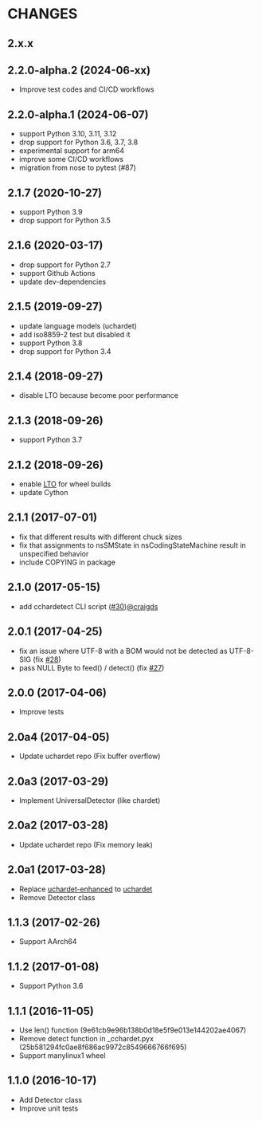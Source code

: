 # CHANGES

## 2.x.x

## 2.2.0-alpha.2 (2024-06-xx)

- Improve test codes and CI/CD workflows

## 2.2.0-alpha.1 (2024-06-07)

- support Python 3.10, 3.11, 3.12
- drop support for Python 3.6, 3.7, 3.8
- experimental support for arm64
- improve some CI/CD workflows
- migration from nose to pytest (#87)

## 2.1.7 (2020-10-27)

- support Python 3.9
- drop support for Python 3.5

## 2.1.6 (2020-03-17)

- drop support for Python 2.7
- support Github Actions
- update dev-dependencies

## 2.1.5 (2019-09-27)

- update language models (uchardet)
- add iso8859-2 test but disabled it
- support Python 3.8
- drop support for Python 3.4

## 2.1.4 (2018-09-27)

- disable LTO because become poor performance

## 2.1.3 (2018-09-26)

- support Python 3.7

## 2.1.2 (2018-09-26)

- enable [LTO](https://gcc.gnu.org/wiki/LinkTimeOptimization) for wheel builds
- update Cython

## 2.1.1 (2017-07-01)

- fix that different results with different chuck sizes
- fix that assignments to nsSMState in nsCodingStateMachine result in unspecified behavior
- include COPYING in package

## 2.1.0 (2017-05-15)

- add cchardetect CLI script ([#30](https://github.com/PyYoshi/cChardet/pull/30))[\@craigds](https://github.com/craigds)

## 2.0.1 (2017-04-25)

- fix an issue where UTF-8 with a BOM would not be detected as UTF-8-SIG (fix [#28](https://github.com/PyYoshi/cChardet/issues/28))
- pass NULL Byte to feed() / detect() (fix [#27](https://github.com/PyYoshi/cChardet/issues/27))

## 2.0.0 (2017-04-06)

- Improve tests

## 2.0a4 (2017-04-05)

- Update uchardet repo (Fix buffer overflow)

## 2.0a3 (2017-03-29)

- Implement UniversalDetector (like chardet)

## 2.0a2 (2017-03-28)

- Update uchardet repo (Fix memory leak)

## 2.0a1 (2017-03-28)

- Replace [uchardet-enhanced](https://bitbucket.org/medoc/uchardet-enhanced/overview) to [uchardet](https://github.com/PyYoshi/uchardet)
- Remove Detector class

## 1.1.3 (2017-02-26)

- Support AArch64

## 1.1.2 (2017-01-08)

- Support Python 3.6

## 1.1.1 (2016-11-05)

- Use len() function (9e61cb9e96b138b0d18e5f9e013e144202ae4067)
- Remove detect function in \_cchardet.pyx (25b581294fc0ae8f686ac9972c8549666766f695)
- Support manylinux1 wheel

## 1.1.0 (2016-10-17)

- Add Detector class
- Improve unit tests
